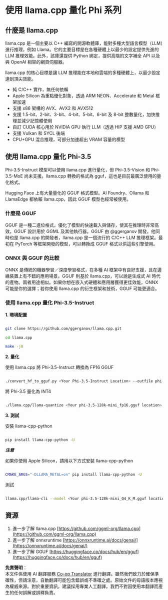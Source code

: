 <!--
CO_OP_TRANSLATOR_METADATA:
{
  "original_hash": "462bddc47427d8785f3c9fd817b346fe",
  "translation_date": "2025-07-16T22:06:42+00:00",
  "source_file": "md/01.Introduction/04/UsingLlamacppQuantifyingPhi.md",
  "language_code": "mo"
}
-->
# **使用 llama.cpp 量化 Phi 系列**

## **什麼是 llama.cpp**

llama.cpp 是一個主要以 C++ 編寫的開源軟體庫，能對多種大型語言模型（LLM）進行推理，例如 Llama。它的主要目標是在各種硬體上以最少的設定提供先進的 LLM 推理效能。此外，該庫還提供 Python 綁定，提供高階的文字補全 API 以及與 OpenAI 相容的網頁伺服器。

llama.cpp 的核心目標是讓 LLM 推理能在本地和雲端的多種硬體上，以最少設定達到頂尖效能。

- 純 C/C++ 實作，無任何依賴
- Apple Silicon 為重點優化對象，透過 ARM NEON、Accelerate 和 Metal 框架加速
- 支援 x86 架構的 AVX、AVX2 和 AVX512
- 支援 1.5-bit、2-bit、3-bit、4-bit、5-bit、6-bit 及 8-bit 整數量化，加快推理並減少記憶體使用
- 自訂 CUDA 核心用於 NVIDIA GPU 執行 LLM（透過 HIP 支援 AMD GPU）
- 支援 Vulkan 和 SYCL 後端
- CPU+GPU 混合推理，可部分加速超出 VRAM 容量的模型

## **使用 llama.cpp 量化 Phi-3.5**

Phi-3.5-Instruct 模型可以使用 llama.cpp 進行量化，但 Phi-3.5-Vision 和 Phi-3.5-MoE 尚未支援。llama.cpp 轉換的格式為 gguf，這也是目前最廣泛使用的量化格式。

Hugging Face 上有大量量化的 GGUF 格式模型。AI Foundry、Ollama 和 LlamaEdge 都依賴 llama.cpp，因此 GGUF 模型也經常被使用。

### **什麼是 GGUF**

GGUF 是一種二進位格式，優化了模型的快速載入與儲存，使其在推理時非常高效。GGUF 設計用於 GGML 及其他執行器。GGUF 由 @ggerganov 開發，他同時也是 llama.cpp 的開發者，llama.cpp 是一個流行的 C/C++ LLM 推理框架。最初在 PyTorch 等框架開發的模型，可以轉換成 GGUF 格式以供這些引擎使用。

### **ONNX 與 GGUF 的比較**

ONNX 是傳統的機器學習／深度學習格式，在多種 AI 框架中有良好支援，且在邊緣裝置上有不錯的應用場景。GGUF 則基於 llama.cpp，可以說是生成式 AI 時代的產物。兩者用途相似。如果你想在嵌入式硬體和應用層獲得更佳效能，ONNX 可能是你的選擇；若你使用 llama.cpp 的衍生框架和技術，GGUF 可能更適合。

### **使用 llama.cpp 量化 Phi-3.5-Instruct**

**1. 環境配置**


```bash

git clone https://github.com/ggerganov/llama.cpp.git

cd llama.cpp

make -j8

```


**2. 量化**

使用 llama.cpp 將 Phi-3.5-Instruct 轉換為 FP16 GGUF


```bash

./convert_hf_to_gguf.py <Your Phi-3.5-Instruct Location> --outfile phi-3.5-128k-mini_fp16.gguf

```

將 Phi-3.5 量化為 INT4


```bash

./llama.cpp/llama-quantize <Your phi-3.5-128k-mini_fp16.gguf location> ./gguf/phi-3.5-128k-mini_Q4_K_M.gguf Q4_K_M

```


**3. 測試**

安裝 llama-cpp-python


```bash

pip install llama-cpp-python -U

```

***注意***

如果你使用 Apple Silicon，請用以下方式安裝 llama-cpp-python


```bash

CMAKE_ARGS="-DLLAMA_METAL=on" pip install llama-cpp-python -U

```

測試


```bash

llama.cpp/llama-cli --model <Your phi-3.5-128k-mini_Q4_K_M.gguf location> --prompt "<|user|>\nCan you introduce .NET<|end|>\n<|assistant|>\n"  --gpu-layers 10

```



## **資源**

1. 進一步了解 llama.cpp [https://github.com/ggml-org/llama.cpp](https://github.com/ggml-org/llama.cpp)
2. 進一步了解 onnxruntime [https://onnxruntime.ai/docs/genai/](https://onnxruntime.ai/docs/genai/)
3. 進一步了解 GGUF [https://huggingface.co/docs/hub/en/gguf](https://huggingface.co/docs/hub/en/gguf)

**免責聲明**：  
本文件係使用 AI 翻譯服務 [Co-op Translator](https://github.com/Azure/co-op-translator) 進行翻譯。雖然我們致力於確保準確性，但請注意，自動翻譯可能包含錯誤或不準確之處。原始文件的母語版本應視為權威來源。對於重要資訊，建議採用專業人工翻譯。我們不對因使用本翻譯而產生的任何誤解或誤釋負責。